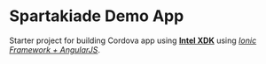 Spartakiade Demo App
=============================

Starter project for building Cordova app using [__Intel XDK__](http://xdk.intel.com) using [_Ionic Framework + AngularJS_](http://ionicframework.com/).